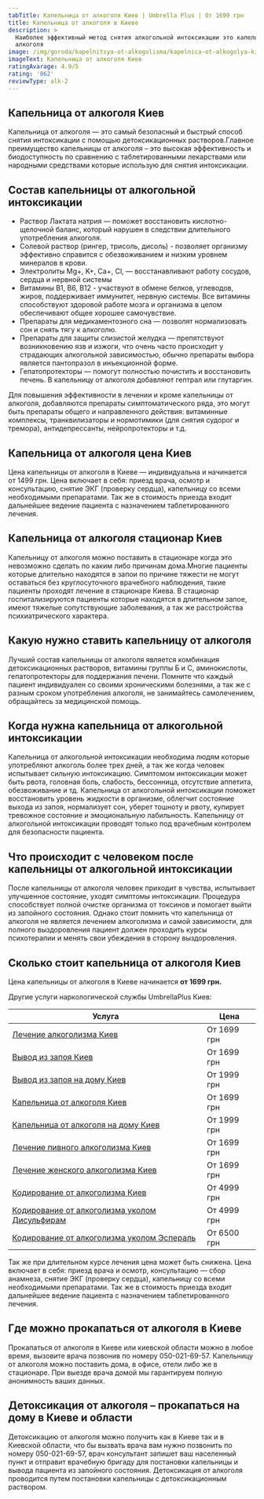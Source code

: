 ```yaml
---
tabTitle: Капельница от алкоголя Киев | Umbrella Plus | От 1699 грн
title: Капельница от алкоголя в Киеве
description: >
  Наиболее эффективный метод снятия алкогольной интоксикации это капельница от
  алкоголя
image: /img/goroda/kapelnitsya-ot-alkogolisma/kapelnica-ot-alkogolya-kiev.jpg
imageText: Капельница от алкоголя Киев
ratingAvarage: 4.9/5
rating: '862'
reviewType: alk-2
---
```


## Капельница от алкоголя Киев

Капельница от алкоголя — это самый безопасный и быстрый способ снятия интоксикации с помощью детоксикационных растворов.Главное преимущество капельницы от алкоголя – это высокая эффективность и биодоступность по сравнению с таблетированными лекарствами или народными средствами которые использую для снятия интоксикации.

## Состав капельницы от алкогольной интоксикации

* Раствор Лактата натрия — поможет восстановить кислотно-щелочной баланс, который нарушен в следствии длительного употребления алкоголя.
* Солевой раствор (рингер, трисоль, дисоль) - позволяет организму эффективно справится с обезвоживанием и низким уровнем минералов в крови.
* Электролиты Mg+, K+, Ca+, Cl, — восстанавливают работу сосудов, сердца и нервной системы
* Витамины B1, B6, В12 - участвуют в обмене белков, углеводов, жиров, поддерживает иммунитет, нервную системы. Все витамины способствуют здоровой работе мозга и организма в целом обеспечивают общее хорошее самочувствие.
* Препараты для медикаментозного сна — позволят нормализовать сон и снять тягу к алкоголю.
* Препараты для защиты слизистой желудка — препятствуют возникновению язв и изжоги, что очень часто происходит у страдающих алкогольной зависимостью, обычно препараты выбора является пантопразол в инъекционной форме.
* Гепатопротекторы — помогут полностью почистить и восстановить печень. В капельницу от алкоголя добавляют гептрал или глутаргин.

Для повышения эффективности в лечении и кроме капельницы от алкоголя, добавляются препараты симптоматического ряда, это могут быть препараты общего и направленного действия: витаминные комплексы, транквилизаторы и нормотимики (для снятия судорог и тремора), антидепрессанты, нейропротекторы и т.д.

## Капельница от алкоголя цена Киев

Цена капельницы от алкоголя в Киеве — индивидуальна и начинается от 1499 грн. Цена включает в себя: приезд врача, осмотр и консультацию, снятие ЭКГ (проверку сердца), капельницу со всеми необходимыми препаратами. Так же в стоимость приезда входит дальнейшее ведение пациента с назначением таблетированного лечения.

## Капельница от алкоголя стационар Киев

Капельницу от алкоголя можно поставить в стационаре когда это невозможно сделать по каким либо причинам дома.Многие пациенты которые длительно находятся в запои по причине тяжести не могут оставаться без круглосуточного врачебного наблюдения, такие пациенты проходят лечение в стационаре Киева. В стационар госпитализируются пациенты которые находятся в длительном запое, имеют тяжелые сопутствующие заболевания, а так же расстройства психиатрического характера.

## Какую нужно ставить капельницу от алкоголя

Лучший состав капельницы от алкоголя является комбинация детоксикационных растворов, витамины группы Б и С, аминокислоты, гепатопротекторы для поддержания печени. Помните что каждый пациент индивидуален со своими хроническими болезнями, а так же с разным сроком употребления алкоголя, не занимайтесь самолечением, обращайтесь за медицинской помощь.

## Когда нужна капельница от алкогольной интоксикации

Капельница от алкогольной интоксикации необходима людям которые употребляют алкоголь более трех дней, а так же когда человек испытывает сильную интоксикацию. Симптомом интоксикации может быть рвота, головная боль, слабость, бессонница, отсутствие аппетита, обезвоживание и тд. Капельница от алкогольной интоксикации поможет восстановить уровень жидкости в организме, облегчит состояние выхода из запоя, нормализует сон, уберет тошноту и рвоту, купирует тревожное состояние и эмоциональную лабильность. Капельницу от алкогольной интоксикации проводят только под врачебным контролем для безопасности пациента.

## Что происходит с человеком после капельницы от алкогольной интоксикации

После капельницы от алкоголя человек приходит в чувства, испытывает улучшенное состояние, уходят симптомы интоксикации. Процедура способствует полной очистке организма от токсинов и помогает выйти из запойного состояния. Однако стоит помнить что капельница от алкоголя не является лечением алкоголизма и самой зависимости, для полного выздоровления пациент должен проходить курсы психотерапии и менять свои убеждения в сторону выздоровления.

## Сколько стоит капельница от алкоголя Киев

Цена капельницы от алкоголя в Киеве начинается **от 1699 грн.**

Другие услуги наркологической службы UmbrellaPlus Киев:

| Услуга                                                                                                                     | Цена        |
| -------------------------------------------------------------------------------------------------------------------------- | ----------- |
| [Лечение алкоголизма Киев](https://umbrella-plus.com.ua/kiev/lechenie-alkogolizma-kiev/)                                   | От 1699 грн |
| [Вывод из запоя Киев](https://umbrella-plus.com.ua/kiev/vivod-iz-zapoia-kiev/)                                             | От 1699 грн |
| [Вывод из запоя на дому Киев](https://umbrella-plus.com.ua/kiev/vivod-iz-zapoia-na-domy-kiev/)                             | От 1999 грн |
| [Капельница от алкоголя Киев](https://umbrella-plus.com.ua/kiev/kapelnica_ot_alkogola_kiev/)                               | От 1699 грн |
| [Капельница от алкоголя на дому Киев](https://umbrella-plus.com.ua/kiev/kapelnica_ot_alkogola_na_domy_kiev/)               | От 1999 грн |
| [Лечение пивного алкоголизма Киев](https://umbrella-plus.com.ua/kiev/lechenie-pivnogi-alkogolizma-kiev/)                   | От 1699 грн |
| [Лечение женского алкоголизма Киев](https://umbrella-plus.com.ua/kiev/lechenie-jenskogo-alkogolizma-kiev/)                 | От 1699 грн |
| [Кодирование от алкоголизма Киев](https://umbrella-plus.com.ua/kiev/kodirovka-ot-alkogolia-kiev/)                          | От 4999 грн |
| [Кодирование от алкоголизма уколом Дисульфирам](https://umbrella-plus.com.ua/kiev/kodirovka-ot-alkogolia-disulfiram-kiev/) | От 4999 грн |
| [Кодирование от алкоголизма уколом Эспераль](https://umbrella-plus.com.ua/kiev/kodirovka-ot-alkogolizma-espiarl-kiev/)     | От 6500 грн |

Так же при длительном курсе лечения цена может быть снижена. Цена включает в себя: приезд врача и осмотр, консультацию — сбор анамнеза, снятие ЭКГ (проверку сердца), капельницу со всеми необходимыми препаратами. Так же в стоимость приезда входит дальнейшее ведение пациента с назначением таблетированного лечения.

## Где можно прокапаться от алкоголя в Киеве

Прокапаться от алкоголя в Киеве или киевской области можно в любое время, вызовите врача позвонив по номеру 050-021-69-57. Капельницу от алкоголя можно поставить дома, в офисе, отели либо же в стационаре. При выезде врача домой мы гарантируем полную анонимность ваших данных.

## Детоксикация от алкоголя – прокапаться на дому в Киеве и области

Детоксикацию от алкоголя можно получить как в Киеве так и в Киевской области, что бы вызвать врача вам нужно позвонить по номеру 050-021-69-57, врач консультант запишет ваш населенный пункт и отправит врачебную бригаду для постановки капельницы и вывода пациента из запойного состояния. Детоксикация от алкоголя проводится путем постановки капельницы с детоксикационным раствором.
